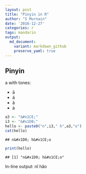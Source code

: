 ```yaml
---
layout: post
title: "Pinyin in R"
author: "S Murnain"
date: '2016-12-27'
categories: r
tags: mandarin
output: 
  md_document:
    variant: markdown_github
    preserve_yaml: true
---
```


Pinyin
------

a with tones:

-   ā
-   á
-   ǎ
-   à

``` r
a3 <- "&#x1CE;"
i3 <- "&#x1D0;"
hello <- paste0("n",i3," h",a3,"o")
cat(hello)
```

    ## n&#x1D0; h&#x1CE;o

``` r
print(hello)
```

    ## [1] "n&#x1D0; h&#x1CE;o"

In-line output: nǐ hǎo
